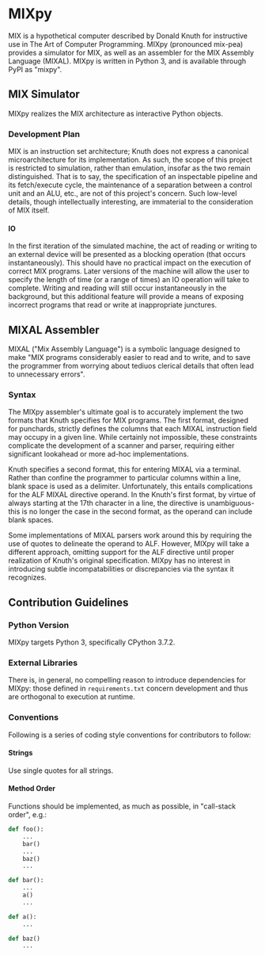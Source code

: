 # MIXpy
MIX is a hypothetical computer described by Donald Knuth for
instructive use in The Art of Computer Programming. MIXpy (pronounced
mix-pea) provides a simulator for MIX, as well as an assembler for the
MIX Assembly Language (MIXAL). MIXpy is written in Python 3, and is
available through PyPI as "mixpy".

## MIX Simulator 
MIXpy realizes the MIX architecture as interactive Python objects.

### Development Plan 

MIX is an instruction set architecture; Knuth does not express a
canonical microarchitecture for its implementation. As such, the scope
of this project is restricted to simulation, rather than emulation,
insofar as the two remain distinguished. That is to say, the
specification of an inspectable pipeline and its fetch/execute cycle,
the maintenance of a separation between a control unit and an ALU,
etc., are not of this project's concern. Such low-level details,
though intellectually interesting, are immaterial to the consideration
of MIX itself.

#### IO 
In the first iteration of the simulated machine, the act of reading or
writing to an external device will be presented as a blocking
operation (that occurs instantaneously). This should have no practical
impact on the execution of correct MIX programs. Later versions of the
machine will allow the user to specify the length of time (or a range
of times) an IO operation will take to complete. Writing and reading
will still occur instantaneously in the background, but this
additional feature will provide a means of exposing incorrect programs
that read or write at inappropriate junctures.

## MIXAL Assembler
MIXAL ("Mix Assembly Language") is a symbolic language designed to
make "MIX programs considerably easier to read and to write, and to
save the programmer from worrying about tediuos clerical details that
often lead to unnecessary errors".

### Syntax
The MIXpy assembler's ultimate goal is to accurately implement the two
formats that Knuth specifies for MIX programs. The first format,
designed for punchards, strictly defines the columns that each MIXAL
instruction field may occupy in a given line. While certainly not
impossible, these constraints complicate the development of a scanner
and parser, requiring either significant lookahead or more ad-hoc
implementations.

Knuth specifies a second format, this for entering MIXAL via a
terminal. Rather than confine the programmer to particular columns
within a line, blank space is used as a delimiter. Unfortunately, this
entails complications for the ALF MIXAL directive operand. In the
Knuth's first format, by virtue of always starting at the 17th
character in a line, the directive is unambiguous- this is no longer
the case in the second format, as the operand can include blank
spaces.

Some implementations of MIXAL parsers work around this by requiring
the use of quotes to delineate the operand to ALF. However, MIXpy will
take a different approach, omitting support for the ALF directive
until proper realization of Knuth's original specification. MIXpy has
no interest in introducing subtle incompatabilities or discrepancies
via the syntax it recognizes. 

## Contribution Guidelines

### Python Version
MIXpy targets Python 3, specifically CPython 3.7.2.

### External Libraries
There is, in general, no compelling reason to introduce dependencies
for MIXpy: those defined in `requirements.txt` concern development and
thus are orthogonal to execution at runtime.

### Conventions 

Following is a series of coding style conventions for contributors to
follow:

#### Strings
Use single quotes for all strings.

#### Method Order
Functions should be implemented, as much as possible, in "call-stack
order", e.g.:

```python
def foo():
    ...
    bar()
    ...
    baz()
    ...

def bar():
    ...
    a()
    ...

def a():
    ...

def baz()
    ...
```
